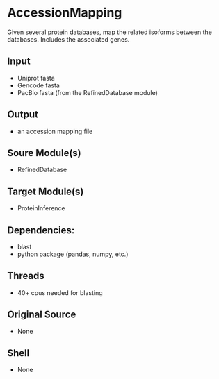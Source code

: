 # AccessionMapping
Given several protein databases, map the related isoforms between the databases. Includes the associated genes.

## Input
- Uniprot fasta
- Gencode fasta
- PacBio fasta (from the RefinedDatabase module)

## Output
- an accession mapping file

## Soure Module(s)
- RefinedDatabase

## Target Module(s)
- ProteinInference

## Dependencies: 
- blast
- python package (pandas, numpy, etc.)

## Threads
- 40+ cpus needed for blasting

## Original Source
- None

## Shell
- None
